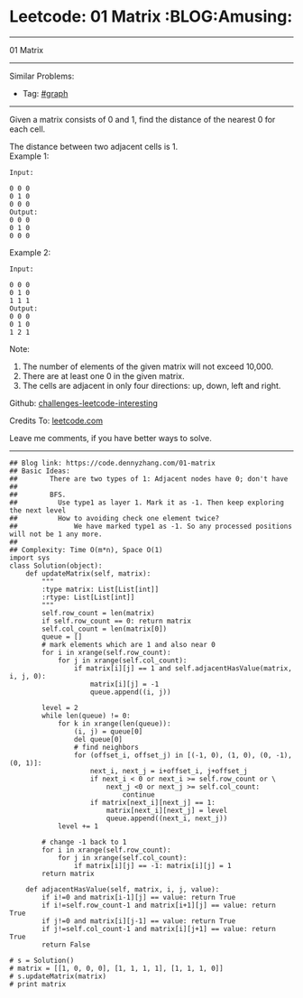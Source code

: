 # Leetcode: 01 Matrix     :BLOG:Amusing:


---

01 Matrix  

---

Similar Problems:  
-   Tag: [#graph](https://code.dennyzhang.com/tag/graph)

---

Given a matrix consists of 0 and 1, find the distance of the nearest 0 for each cell.  

The distance between two adjacent cells is 1.  
Example 1:  

    Input:
    
    0 0 0
    0 1 0
    0 0 0
    Output:
    0 0 0
    0 1 0
    0 0 0

Example 2:  

    Input:
    
    0 0 0
    0 1 0
    1 1 1
    Output:
    0 0 0
    0 1 0
    1 2 1

Note:  
1.  The number of elements of the given matrix will not exceed 10,000.
2.  There are at least one 0 in the given matrix.
3.  The cells are adjacent in only four directions: up, down, left and right.

Github: [challenges-leetcode-interesting](https://github.com/DennyZhang/challenges-leetcode-interesting/tree/master/01-matrix)  

Credits To: [leetcode.com](https://leetcode.com/problems/01-matrix/description/)  

Leave me comments, if you have better ways to solve.  

---

    ## Blog link: https://code.dennyzhang.com/01-matrix
    ## Basic Ideas:
    ##        There are two types of 1: Adjacent nodes have 0; don't have
    ##
    ##        BFS. 
    ##          Use type1 as layer 1. Mark it as -1. Then keep exploring the next level
    ##          How to avoiding check one element twice?
    ##              We have marked type1 as -1. So any processed positions will not be 1 any more.
    ##
    ## Complexity: Time O(m*n), Space O(1)
    import sys
    class Solution(object):
        def updateMatrix(self, matrix):
            """
            :type matrix: List[List[int]]
            :rtype: List[List[int]]
            """
            self.row_count = len(matrix)
            if self.row_count == 0: return matrix
            self.col_count = len(matrix[0])
            queue = []
            # mark elements which are 1 and also near 0
            for i in xrange(self.row_count):
                for j in xrange(self.col_count):
                    if matrix[i][j] == 1 and self.adjacentHasValue(matrix, i, j, 0):
                        matrix[i][j] = -1
                        queue.append((i, j))
    
            level = 2
            while len(queue) != 0:
                for k in xrange(len(queue)):
                    (i, j) = queue[0]
                    del queue[0]
                    # find neighbors
                    for (offset_i, offset_j) in [(-1, 0), (1, 0), (0, -1), (0, 1)]:
                        next_i, next_j = i+offset_i, j+offset_j
                        if next_i < 0 or next_i >= self.row_count or \
                            next_j <0 or next_j >= self.col_count:
                                continue
                        if matrix[next_i][next_j] == 1:
                            matrix[next_i][next_j] = level
                            queue.append((next_i, next_j))
                level += 1
    
            # change -1 back to 1
            for i in xrange(self.row_count):
                for j in xrange(self.col_count):
                    if matrix[i][j] == -1: matrix[i][j] = 1
            return matrix
    
        def adjacentHasValue(self, matrix, i, j, value):
            if i!=0 and matrix[i-1][j] == value: return True
            if i!=self.row_count-1 and matrix[i+1][j] == value: return True
            if j!=0 and matrix[i][j-1] == value: return True
            if j!=self.col_count-1 and matrix[i][j+1] == value: return True
            return False
    
    # s = Solution()
    # matrix = [[1, 0, 0, 0], [1, 1, 1, 1], [1, 1, 1, 0]]
    # s.updateMatrix(matrix)
    # print matrix
